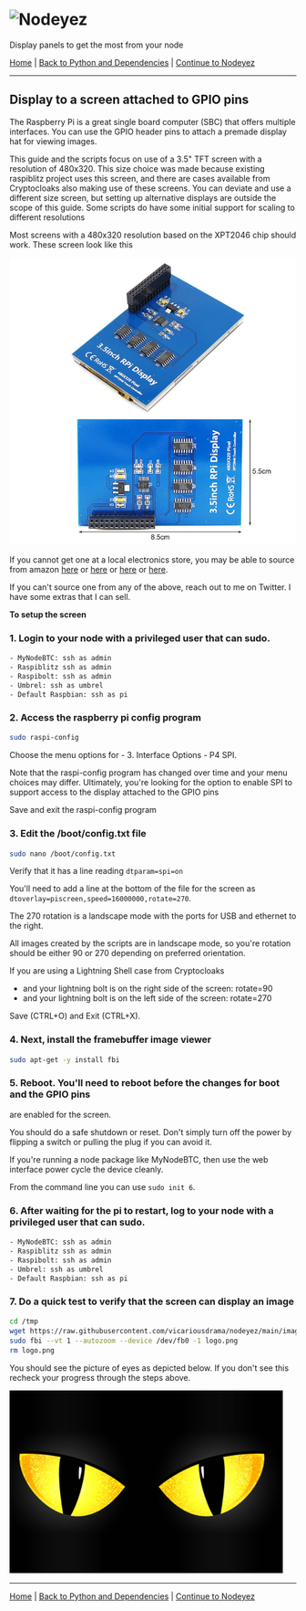 # ![Nodeyez](../../../raw/branch/main/images/nodeyez.svg)
Display panels to get the most from your node

[Home](../README.md) | [Back to Python and Dependencies](./install-2-pythondeps.md) | [Continue to Nodeyez](./install-4-nodeyez.md)

---

## Display to a screen attached to GPIO pins

The Raspberry Pi is a great single board computer (SBC) that offers multiple
interfaces.  You can use the GPIO header pins to attach a premade display hat
for viewing images.  

This guide and the scripts focus on use of a 3.5" TFT screen with a resolution
of 480x320.  This size choice was made because existing raspiblitz project uses
this screen, and there are cases available from Cryptocloaks also making use of
these screens.  You can deviate and use a different size screen, but setting
up alternative displays are outside the scope of this guide.  Some scripts do
have some initial support for scaling to different resolutions

Most screens with a 480x320 resolution based on the XPT2046 chip should work.
These screen look like this

![image of the 3.5" TFT screen for raspberry pi](../images/xpt2046-tft-piscreen.jpg)

If you cannot get one at a local electronics store, you may be able to source
from amazon [here](https://www.amazon.com/gp/product/B07V9WW96D) 
  or [here](https://www.amazon.com/gp/product/B07L414LZP)
  or [here](https://www.amazon.com/gp/product/B08KZXSJW2)
  or [here](https://www.amazon.com/gp/product/B083C12N57).  

If you can't source one from any of the above, reach out to me on Twitter.
I have some extras that I can sell.

**To setup the screen**

### 1.  Login to your node with a privileged user that can sudo.
    - MyNodeBTC: ssh as admin
    - Raspiblitz ssh as admin
    - Raspibolt: ssh as admin
    - Umbrel: ssh as umbrel
    - Default Raspbian: ssh as pi

### 2. Access the raspberry pi config program

   ```sh
   sudo raspi-config
   ```

   Choose the menu options for 
     - 3. Interface Options
     - P4 SPI.  

   Note that the raspi-config program has changed over time and your menu
   choices may differ. Ultimately, you're looking for the option to enable
   SPI to support access to the display attached to the GPIO pins

   Save and exit the raspi-config program

### 3. Edit the /boot/config.txt file

   ```sh
   sudo nano /boot/config.txt
   ```

   Verify that it has a line reading `dtparam=spi=on`

   You'll need to add a line at the bottom of the file for the screen as 
   `dtoverlay=piscreen,speed=16000000,rotate=270`.  

   The 270 rotation is a landscape mode with the ports for USB and ethernet to
   the right.  

   All images created by the scripts are in landscape mode, so you're rotation 
   should be either 90 or 270 depending on preferred orientation.  

   If you are using a Lightning Shell case from Cryptocloaks 
   - and your lightning bolt is on the right side of the screen: rotate=90
   - and your lightning bolt is on the left side of the screen: rotate=270

   Save (CTRL+O) and Exit (CTRL+X).

### 4. Next, install the framebuffer image viewer 

   ```sh
   sudo apt-get -y install fbi
   ```

### 5. Reboot. You'll need to reboot before the changes for boot and the GPIO pins
   are enabled for the screen.  

   You should do a safe shutdown or reset. Don't simply turn off the power by
   flipping a switch or pulling the plug if you can avoid it.

   If you're running a node package like MyNodeBTC, then use the web interface
   power cycle the device cleanly.  

   From the command line you can use `sudo init 6`.

### 6. After waiting for the pi to restart, log to your node with a privileged user that can sudo.
    - MyNodeBTC: ssh as admin
    - Raspiblitz ssh as admin
    - Raspibolt: ssh as admin
    - Umbrel: ssh as umbrel
    - Default Raspbian: ssh as pi

### 7. Do a quick test to verify that the screen can display an image

   ```sh
   cd /tmp
   wget https://raw.githubusercontent.com/vicariousdrama/nodeyez/main/images/logo.png
   sudo fbi --vt 1 --autozoom --device /dev/fb0 -1 logo.png
   rm logo.png
   ```

   You should see the picture of eyes as depicted below.  If you don't see this
   recheck your progress through the steps above.

   ![nodeyez logo](../images/logo.png)   

---

[Home](../README.md) | [Back to Python and Dependencies](./install-2-pythondeps.md) | [Continue to Nodeyez](./install-4-nodeyez.md)

